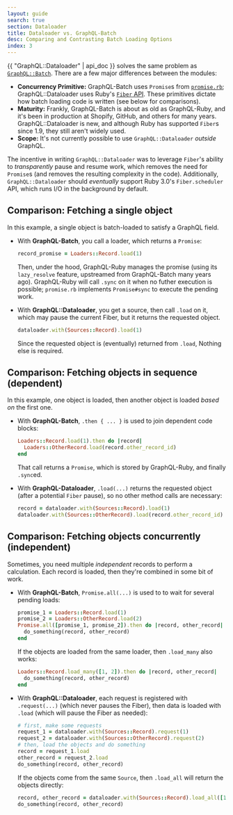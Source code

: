 ```yaml
---
layout: guide
search: true
section: Dataloader
title: Dataloader vs. GraphQL-Batch
desc: Comparing and Contrasting Batch Loading Options
index: 3
---
```


{{ "GraphQL::Dataloader" | api_doc }} solves the same problem as [`GraphQL::Batch`](https://github.com/shopify/graphql-batch). There are a few major differences between the modules:


- __Concurrency Primitive:__ GraphQL-Batch uses `Promise`s from [`promise.rb`](https://github.com/lgierth/promise.rb); GraphQL::Dataloader uses Ruby's [`Fiber` API](https://ruby-doc.org/core-3.0.0/Fiber.html). These primitives dictate how batch loading code is written (see below for comparisons).
- __Maturity:__ Frankly, GraphQL-Batch is about as old as GraphQL-Ruby, and it's been in production at Shopify, GitHub, and others for many years. GraphQL::Dataloader is new, and although Ruby has supported `Fiber`s since 1.9, they still aren't widely used.
- __Scope:__ It's not currently possible to use `GraphQL::Dataloader` _outside_ GraphQL.

The incentive in writing `GraphQL::Dataloader` was to leverage `Fiber`'s ability to _transparently_ pause and resume work, which removes the need for `Promise`s (and removes the resulting complexity in the code). Additionally, `GraphQL::Dataloader` should _eventually_ support Ruby 3.0's `Fiber.scheduler` API, which runs I/O in the background by default.

## Comparison: Fetching a single object

In this example, a single object is batch-loaded to satisfy a GraphQL field.

- With __GraphQL-Batch__, you call a loader, which returns a `Promise`:

  ```ruby
  record_promise = Loaders::Record.load(1)
  ```

  Then, under the hood, GraphQL-Ruby manages the promise (using its `lazy_resolve` feature, upstreamed from GraphQL-Batch many years ago). GraphQL-Ruby will call `.sync` on it when no futher execution is possible; `promise.rb` implements `Promise#sync` to execute the pending work.

- With __GraphQL::Dataloader__, you get a source, then call `.load` on it, which may pause the current Fiber, but it returns the requested object.

  ```ruby
  dataloader.with(Sources::Record).load(1)
  ```

  Since the requested object is (eventually) returned from `.load`, Nothing else is required.

## Comparison: Fetching objects in sequence (dependent)

In this example, one object is loaded, then another object is loaded _based on_ the first one.

- With __GraphQL-Batch__, `.then { ... }` is used to join dependent code blocks:

  ```ruby
  Loaders::Record.load(1).then do |record|
    Loaders::OtherRecord.load(record.other_record_id)
  end
  ```

  That call returns a `Promise`, which is stored by GraphQL-Ruby, and finally `.sync`ed.

- With __GraphQL-Dataloader__, `.load(...)` returns the requested object (after a potential `Fiber` pause), so no other method calls are necessary:

  ```ruby
  record = dataloader.with(Sources::Record).load(1)
  dataloader.with(Sources::OtherRecord).load(record.other_record_id)
  ```

## Comparison: Fetching objects concurrently (independent)

Sometimes, you need multiple _independent_ records to perform a calculation. Each record is loaded, then they're combined in some bit of work.

- With __GraphQL-Batch__, `Promise.all(...)` is used to to wait for several pending loads:

  ```ruby
  promise_1 = Loaders::Record.load(1)
  promise_2 = Loaders::OtherRecord.load(2)
  Promise.all([promise_1, promise_2]).then do |record, other_record|
    do_something(record, other_record)
  end
  ```

  If the objects are loaded from the same loader, then `.load_many` also works:

  ```ruby
  Loaders::Record.load_many([1, 2]).then do |record, other_record|
    do_something(record, other_record)
  end
  ```

- With __GraphQL::Dataloader__, each request is registered with `.request(...)` (which never pauses the Fiber), then data is loaded with `.load` (which will pause the Fiber as needed):

  ```ruby
  # first, make some requests
  request_1 = dataloader.with(Sources::Record).request(1)
  request_2 = dataloader.with(Sources::OtherRecord).request(2)
  # then, load the objects and do something
  record = request_1.load
  other_record = request_2.load
  do_something(record, other_record)
  ```

  If the objects come from the same `Source`, then `.load_all` will return the objects directly:

  ```ruby
  record, other_record = dataloader.with(Sources::Record).load_all([1, 2])
  do_something(record, other_record)
  ```
